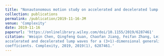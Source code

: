 ```yaml
---
title: "Nonautonomous motion study on accelerated and decelerated lump waves for a (3+1)-dimensional generalized shallow water wave equation with variable coefficients"
collection: publications
permalink: /publication/2019-11-16-JM
venue: 'Complexity'
date: 2019-11-16
paperurl: 'https://onlinelibrary.wiley.com/doi/10.1155/2019/6287461'
citation: 'Weiqin Chen, Qingfeng Guan, Chaofan Jiang, Feifan Zhang, Lei Wang. Nonautonomous motion study on 
accelerated and decelerated lump waves for a (3+1)-dimensional generalized shallow water wave equation with variable 
coefficients. Complexity, 2019, 2019(1), 6287461.'
---
```

